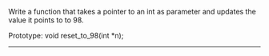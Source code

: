 Write a function that takes a pointer to an int as parameter and updates the value it points to to 98.

Prototype: void reset_to_98(int *n);
**********************************************************
